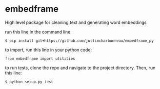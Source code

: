 # embedframe
High level package for cleaning text and generating word embeddings

run this line in the command line:

```
$ pip install git+https://github.com/justincharbonneau/embedframe_py
```

to import, run this line in your python code:

```
from embedframe import utilities
```

to run tests, clone the repo and navigate to the project directory. Then, run this line:

```
$ python setup.py test
```